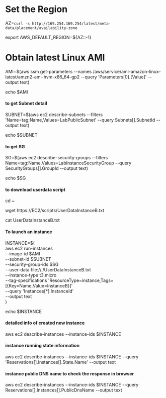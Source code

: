 # Set the Region
AZ=`curl -s http://169.254.169.254/latest/meta-data/placement/availability-zone`

export AWS_DEFAULT_REGION=${AZ::-1}

# Obtain latest Linux AMI
AMI=$(aws ssm get-parameters --names /aws/service/ami-amazon-linux-latest/amzn2-ami-hvm-x86_64-gp2 --query 'Parameters[0].[Value]' --output text)

echo $AMI

#### to get Subnet detail
SUBNET=$(aws ec2 describe-subnets --filters 'Name=tag:Name,Values=LabPublicSubnet' --query Subnets[].SubnetId --output text)

echo $SUBNET

#### to get SG
SG=$(aws ec2 describe-security-groups --filters Name=tag:Name,Values=LabInstanceSecurityGroup --query SecurityGroups[].GroupId --output text)

echo $SG

#### to download userdata script
cd ~

wget https://EC2/scripts/UserDataInstanceB.txt

cat UserDataInstanceB.txt

#### To launch an instance

INSTANCE=$(\
aws ec2 run-instances \
--image-id $AMI \
--subnet-id $SUBNET \
--security-group-ids $SG \
--user-data file://./UserDataInstanceB.txt \
--instance-type t3.micro \
--tag-specifications 'ResourceType=instance,Tags=[{Key=Name,Value=InstanceB}]' \
--query 'Instances[*].InstanceId' \
--output text \
)

echo $INSTANCE

#### detailed info of created new instance
aws ec2 describe-instances --instance-ids $INSTANCE

#### instance running state information
aws ec2 describe-instances --instance-ids $INSTANCE --query 'Reservations[].Instances[].State.Name' --output text

#### instance public DNS name to check the response in browser
aws ec2 describe-instances --instance-ids $INSTANCE --query Reservations[].Instances[].PublicDnsName --output text


